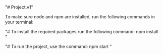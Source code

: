 "# Project.v1" 



To make sure node and npm are installed, run the following commands in your terminal:

"# To install the required packages run the following command:   npm  install   "

"# To run the project, use the command: npm start
 "


